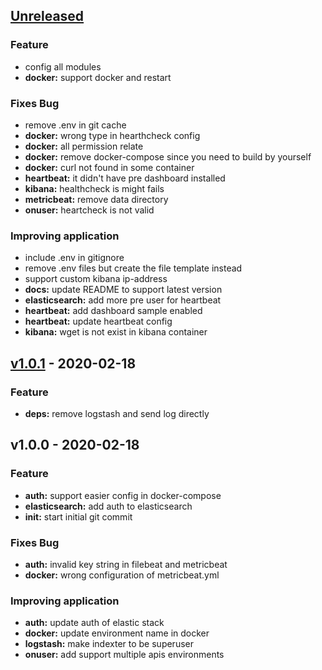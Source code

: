 <a name="unreleased"></a>
## [Unreleased]

### Feature
- config all modules
- **docker:** support docker and restart

### Fixes Bug
- remove .env in git cache
- **docker:** wrong type in hearthcheck config
- **docker:** all permission relate
- **docker:** remove docker-compose since you need to build by yourself
- **docker:** curl not found in some container
- **heartbeat:** it didn't have pre dashboard installed
- **kibana:** healthcheck is might fails
- **metricbeat:** remove data directory
- **onuser:** heartcheck is not valid

### Improving application
- include .env in gitignore
- remove .env files but create the file template instead
- support custom kibana ip-address
- **docs:** update README to support latest version
- **elasticsearch:** add more pre user for heartbeat
- **heartbeat:** add dashboard sample enabled
- **heartbeat:** update heartbeat config
- **kibana:** wget is not exist in kibana container


<a name="v1.0.1"></a>
## [v1.0.1] - 2020-02-18
### Feature
- **deps:** remove logstash and send log directly


<a name="v1.0.0"></a>
## v1.0.0 - 2020-02-18
### Feature
- **auth:** support easier config in docker-compose
- **elasticsearch:** add auth to elasticsearch
- **init:** start initial git commit

### Fixes Bug
- **auth:** invalid key string in filebeat and metricbeat
- **docker:** wrong configuration of metricbeat.yml

### Improving application
- **auth:** update auth of elastic stack
- **docker:** update environment name in docker
- **logstash:** make indexter to be superuser
- **onuser:** add support multiple apis environments


[Unreleased]: https://source.developers.google.com/p/the-tokenizer-268111/r/graph/compare/v1.0.1...HEAD
[v1.0.1]: https://source.developers.google.com/p/the-tokenizer-268111/r/graph/compare/v1.0.0...v1.0.1
